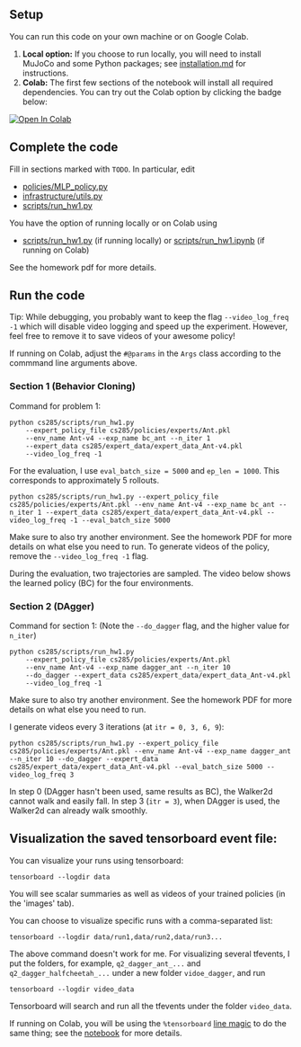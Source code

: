 ## Setup

You can run this code on your own machine or on Google Colab. 

1. **Local option:** If you choose to run locally, you will need to install MuJoCo and some Python packages; see [installation.md](installation.md) for instructions.
2. **Colab:** The first few sections of the notebook will install all required dependencies. You can try out the Colab option by clicking the badge below:

[![Open In Colab](https://colab.research.google.com/assets/colab-badge.svg)](https://colab.research.google.com/github/berkeleydeeprlcourse/homework_fall2023/blob/master/hw1/cs285/scripts/run_hw1.ipynb)

## Complete the code

Fill in sections marked with `TODO`. In particular, edit
 - [policies/MLP_policy.py](cs285/policies/MLP_policy.py)
 - [infrastructure/utils.py](cs285/infrastructure/utils.py)
 - [scripts/run_hw1.py](cs285/scripts/run_hw1.py)

You have the option of running locally or on Colab using
 - [scripts/run_hw1.py](cs285/scripts/run_hw1.py) (if running locally) or [scripts/run_hw1.ipynb](cs285/scripts/run_hw1.ipynb) (if running on Colab)

See the homework pdf for more details.

## Run the code

Tip: While debugging, you probably want to keep the flag `--video_log_freq -1` which will disable video logging and speed up the experiment. However, feel free to remove it to save videos of your awesome policy!

If running on Colab, adjust the `#@params` in the `Args` class according to the commmand line arguments above.

### Section 1 (Behavior Cloning)
Command for problem 1:

```
python cs285/scripts/run_hw1.py 
	--expert_policy_file cs285/policies/experts/Ant.pkl 
	--env_name Ant-v4 --exp_name bc_ant --n_iter 1 
	--expert_data cs285/expert_data/expert_data_Ant-v4.pkl 
	--video_log_freq -1
```

For the evaluation, I use `eval_batch_size = 5000` and `ep_len = 1000`. This corresponds to approximately 5 rollouts.

```
python cs285/scripts/run_hw1.py --expert_policy_file cs285/policies/experts/Ant.pkl --env_name Ant-v4 --exp_name bc_ant --n_iter 1 --expert_data cs285/expert_data/expert_data_Ant-v4.pkl --video_log_freq -1 --eval_batch_size 5000
```

Make sure to also try another environment.
See the homework PDF for more details on what else you need to run.
To generate videos of the policy, remove the `--video_log_freq -1` flag.

During the evaluation, two trajectories are sampled. The video below shows the learned policy (BC) for the four environments.

### Section 2 (DAgger)
Command for section 1:
(Note the `--do_dagger` flag, and the higher value for `n_iter`)

```
python cs285/scripts/run_hw1.py 
    --expert_policy_file cs285/policies/experts/Ant.pkl
    --env_name Ant-v4 --exp_name dagger_ant --n_iter 10 
    --do_dagger --expert_data cs285/expert_data/expert_data_Ant-v4.pkl 
	--video_log_freq -1
```

Make sure to also try another environment.
See the homework PDF for more details on what else you need to run.

I generate videos every 3 iterations (at `itr = 0, 3, 6, 9`):

```
python cs285/scripts/run_hw1.py --expert_policy_file cs285/policies/experts/Ant.pkl --env_name Ant-v4 --exp_name dagger_ant --n_iter 10 --do_dagger --expert_data cs285/expert_data/expert_data_Ant-v4.pkl --eval_batch_size 5000 --video_log_freq 3 
```

In step 0 (DAgger hasn't been used, same results as BC), the Walker2d cannot walk and easily fall. In step 3 (`itr = 3`), when DAgger is used, the Walker2d can already walk smoothly.

## Visualization the saved tensorboard event file:

You can visualize your runs using tensorboard:
```
tensorboard --logdir data
```

You will see scalar summaries as well as videos of your trained policies (in the 'images' tab).

You can choose to visualize specific runs with a comma-separated list:
```
tensorboard --logdir data/run1,data/run2,data/run3...
```

The above command doesn't work for me. For visualizing several tfevents, I put the folders, for example, `q2_dagger_ant_...` and `q2_dagger_halfcheetah_...` under a new folder `vidoe_dagger`,
and run
```
tensorboard --logdir video_data
```
Tensorboard will search and run all the tfevents under the folder `video_data`.

If running on Colab, you will be using the `%tensorboard` [line magic](https://ipython.readthedocs.io/en/stable/interactive/magics.html) to do the same thing; see the [notebook](cs285/scripts/run_hw1.ipynb) for more details.

